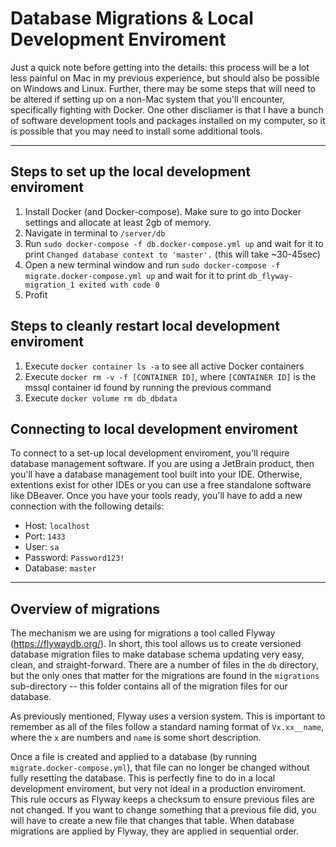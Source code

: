 # Database Migrations & Local Development Enviroment

Just a quick note before getting into the details: this process will be a lot less painful on Mac in my previous experience, but should also be possible on Windows and Linux. Further, there may be some steps that will need to be altered if setting up on a non-Mac system that you'll encounter, specifically fighting with Docker. One other discliamer is that I have a bunch of software development tools and packages installed on my computer, so it is possible that you may need to install some additional tools.

------

## Steps to set up the local development enviroment
1. Install Docker (and Docker-compose). Make sure to go into Docker settings and allocate at least 2gb of memory.
2. Navigate in terminal to `/server/db`
3. Run `sudo docker-compose -f db.docker-compose.yml up` and wait for it to print `Changed database context to 'master'.` (this will take ~30-45sec)
4. Open a new terminal window and run `sudo docker-compose -f migrate.docker-compose.yml up` and wait for it to print `db_flyway-migration_1 exited with code 0`
5. Profit

## Steps to cleanly restart local development enviroment
1. Execute `docker container ls -a` to see all active Docker containers
2. Execute `docker rm -v -f [CONTAINER ID]`, where `[CONTAINER ID]` is the mssql container id found by running the previous command
3. Execute `docker volume rm db_dbdata`

## Connecting to local development enviroment
To connect to a set-up local development enviroment, you'll require database management software. If you are using a JetBrain product, then you'll have a database management tool built into your IDE. Otherwise, extentions exist for other IDEs or you can use a free standalone software like DBeaver. Once you have your tools ready, you'll have to add a new connection with the following details:
- Host: `localhost`
- Port: `1433`
- User: `sa`
- Password: `Password123!`
- Database: `master`

------

## Overview of migrations
The mechanism we are using for migrations a tool called Flyway (https://flywaydb.org/). In short, this tool allows us to create versioned database migration files to make database schema updating very easy, clean, and straight-forward. There are a number of files in the `db` directory, but the only ones that matter for the migrations are found in the `migrations` sub-directory -- this folder contains all of the migration files for our database.

As previously mentioned, Flyway uses a version system. This is important to remember as all of the files follow a standard naming format of `Vx.xx__name`, where the `x` are numbers and `name` is some short description. 

Once a file is created and applied to a database (by running `migrate.docker-compose.yml`), that file can no longer be changed without fully resetting the database. This is perfectly fine to do in a local development enviroment, but very not ideal in a production enviroment. This rule occurs as Flyway keeps a checksum to ensure previous files are not changed. If you want to change something that a previous file did, you will have to create a new file that changes that table. When database migrations are applied by Flyway, they are applied in sequential order.
